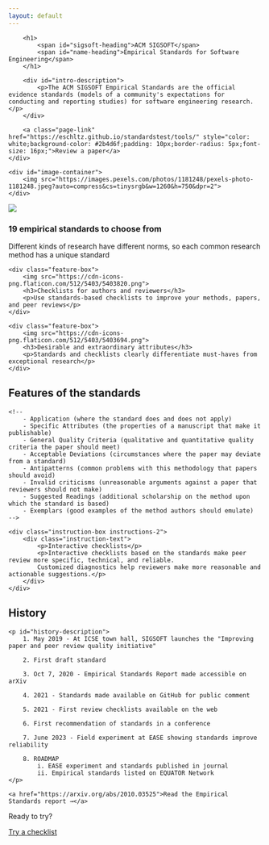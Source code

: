 ```yaml
---
layout: default
---
```


<style>
	main .wrapper {
		width: 100%;
	}
</style>

<section id="intro-section">
	<div id="intro-text">
	
		<h1>
			<span id="sigsoft-heading">ACM SIGSOFT</span>
			<span id="name-heading">Empirical Standards for Software Engineering</span>
		</h1>
	   	
		<div id="intro-description">
			<p>The ACM SIGSOFT Empirical Standards are the official evidence standards (models of a community's expectations for conducting and reporting studies) for software engineering research.</p>
		</div>
		
		<a class="page-link" href="https://eschltz.github.io/standardstest/tools/" style="color: white;background-color: #2b4d6f;padding: 10px;border-radius: 5px;font-size: 16px;">Review a paper</a>
	</div>

    <div id="image-container">
		<img src="https://images.pexels.com/photos/1181248/pexels-photo-1181248.jpeg?auto=compress&cs=tinysrgb&w=1260&h=750&dpr=2">
	</div>
</section>

<section id="feature-section">
	<div class="feature-box">
		<img src="https://cdn-icons-png.flaticon.com/512/9989/9989300.png">
		<h3>19 empirical standards to choose from</h3>
		<p>Different kinds of research have different norms, so each common research method has a unique standard</p>
	</div>
	
	<div class="feature-box">
		<img src="https://cdn-icons-png.flaticon.com/512/5403/5403820.png">
		<h3>Checklists for authors and reviewers</h3>
		<p>Use standards-based checklists to improve your methods, papers, and peer reviews</p>
	</div>
	
	<div class="feature-box">
		<img src="https://cdn-icons-png.flaticon.com/512/5403/5403694.png">
		<h3>Desirable and extraordinary attributes</h3>
		<p>Standards and checklists clearly differentiate must-haves from exceptional research</p>
	</div>
</section>

<section id="instruction-section">
	<h2>Features of the standards</h2>
	
	<!--
	    - Application (where the standard does and does not apply)
		- Specific Attributes (the properties of a manuscript that make it publishable)
		- General Quality Criteria (qualitative and quantitative quality criteria the paper should meet)
		- Acceptable Deviations (circumstances where the paper may deviate from a standard)
		- Antipatterns (common problems with this methodology that papers should avoid)
		- Invalid criticisms (unreasonable arguments against a paper that reviewers should not make)
		- Suggested Readings (additional scholarship on the method upon which the standard is based)
		- Exemplars (good examples of the method authors should emulate)
	-->
	
	<div class="instruction-box instructions-2">	
		<div class="instruction-text">
			<p>Interactive checklists</p>
			<p>Interactive checklists based on the standards make peer review more specific, technical, and reliable.
			Customized diagnostics help reviewers make more reasonable and actionable suggestions.</p>
		</div>
	</div>
	
</section>

<section id="history-section">
	<h2>History</h2>
	
	<p id="history-description">
		1. May 2019 - At ICSE town hall, SIGSOFT launches the "Improving paper and peer review quality initiative"
		
		2. First draft standard
		
		3. Oct 7, 2020 - Empirical Standards Report made accessible on arXiv
		
		4. 2021 - Standards made available on GitHub for public comment
		
		5. 2021 - First review checklists available on the web
		
		6. First recommendation of standards in a conference
		
		7. June 2023 - Field experiment at EASE showing standards improve reliability
		
		8. ROADMAP
			i. EASE experiment and standards published in journal
			ii. Empirical standards listed on EQUATOR Network
	</p>
	
	<a href="https://arxiv.org/abs/2010.03525">Read the Empirical Standards report →</a>
</section>

<p id="ready-text">Ready to try?</p>

<a class="page-link ready-link" href="https://eschltz.github.io/standardstest/tools/">Try a checklist</a>

